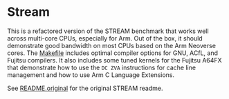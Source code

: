 # Stream

This is a refactored version of the STREAM benchmark that works well across multi-core CPUs, especially for Arm.
Out of the box, it should demonstrate good bandwidth on most CPUs based on the Arm Neoverse cores.
The [Makefile](Makefile) includes optimal compiler options for GNU, ACfL, and Fujitsu compilers.
It also includes some tuned kernels for the Fujitsu A64FX that demonstrate how to use the `DC ZVA` instructions
for cache line management and how to use Arm C Language Extensions.

See [README.original](README.original) for the original STREAM readme.

